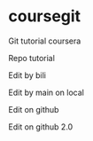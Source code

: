 # coursegit
Git tutorial coursera

Repo tutorial

Edit by bili

Edit by main on local

Edit on github

Edit on github 2.0
